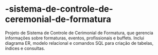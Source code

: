 # -sistema-de-controle-de-ceremonial-de-formatura
Projeto de Sistema de Controle de Cerimonial de Formatura, que gerencia informações sobre formaturas, eventos, profissionais e buffets. Inclui diagrama ER, modelo relacional e comandos SQL para criação de tabelas, índices e consultas.
